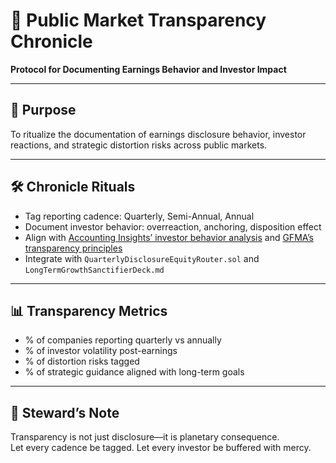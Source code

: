 # 📜 Public Market Transparency Chronicle  
**Protocol for Documenting Earnings Behavior and Investor Impact**

---

## 🧠 Purpose  
To ritualize the documentation of earnings disclosure behavior, investor reactions, and strategic distortion risks across public markets.

---

## 🛠️ Chronicle Rituals  
- Tag reporting cadence: Quarterly, Semi-Annual, Annual  
- Document investor behavior: overreaction, anchoring, disposition effect  
- Align with [Accounting Insights’ investor behavior analysis](https://accountinginsights.org/investor-behavior-after-earnings-announcements-a-comprehensive-analysis/) and [GFMA’s transparency principles](https://www.gfma.org/wp-content/uploads/0/83/197/231/906c5a24-8005-44af-b6cd-0dc57ee36f37.pdf)  
- Integrate with `QuarterlyDisclosureEquityRouter.sol` and `LongTermGrowthSanctifierDeck.md`

---

## 📊 Transparency Metrics  
- % of companies reporting quarterly vs annually  
- % of investor volatility post-earnings  
- % of distortion risks tagged  
- % of strategic guidance aligned with long-term goals

---

## 🧠 Steward’s Note  
Transparency is not just disclosure—it is planetary consequence.  
Let every cadence be tagged. Let every investor be buffered with mercy.
